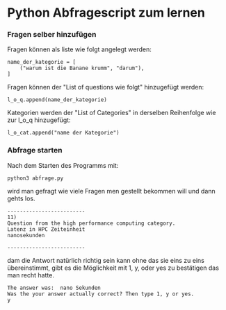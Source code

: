 # Python Abfragescript zum lernen

### Fragen selber hinzufügen
Fragen können als liste wie folgt angelegt werden: <br>
```
name_der_kategorie = [
    ("warum ist die Banane krumm", "darum"),
]
```
Fragen können der "List of questions wie folgt" hinzugefügt werden:
```
l_o_q.append(name_der_kategorie)
```
Kategorien werden der "List of Categories" in derselben Reihenfolge
wie zur l_o_q hinzugefügt:
```
l_o_cat.append("name der Kategorie")
```

### Abfrage starten
Nach dem Starten des Programms mit:
```
python3 abfrage.py
```
wird man gefragt wie viele Fragen men gestellt bekommen will und dann gehts los.
```
-------------------------
11)
Question from the high performance computing category.
Latenz in HPC Zeiteinheit
nanosekunden

-------------------------
```
dam die Antwort natürlich richtig sein kann ohne das sie eins zu eins übereinstimmt, 
gibt es die Möglichkeit mit 1, y, oder yes zu bestätigen das man recht hatte.
```
The answer was:  nano Sekunden
Was the your answer actually correct? Then type 1, y or yes.
y
```

